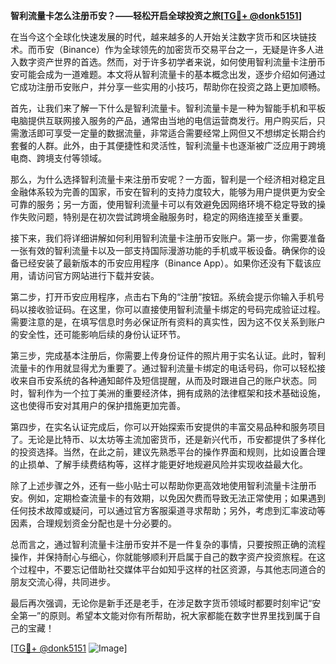 **智利流量卡怎么注册币安？——轻松开启全球投资之旅[[TG💪+ @donk5151](https://t.me/s/donk5151)]**

在当今这个全球化快速发展的时代，越来越多的人开始关注数字货币和区块链技术。而币安（Binance）作为全球领先的加密货币交易平台之一，无疑是许多人进入数字资产世界的首选。然而，对于许多初学者来说，如何使用智利流量卡注册币安可能会成为一道难题。本文将从智利流量卡的基本概念出发，逐步介绍如何通过它成功注册币安账户，并分享一些实用的小技巧，帮助你在投资之路上更加顺畅。

首先，让我们来了解一下什么是智利流量卡。智利流量卡是一种为智能手机和平板电脑提供互联网接入服务的产品，通常由当地的电信运营商发行。用户购买后，只需激活即可享受一定量的数据流量，非常适合需要经常上网但又不想绑定长期合约套餐的人群。此外，由于其便捷性和灵活性，智利流量卡也逐渐被广泛应用于跨境电商、跨境支付等领域。

那么，为什么选择智利流量卡来注册币安呢？一方面，智利是一个经济相对稳定且金融体系较为完善的国家，币安在智利的支持力度较大，能够为用户提供更为安全可靠的服务；另一方面，使用智利流量卡可以有效避免因网络环境不稳定导致的操作失败问题，特别是在初次尝试跨境金融服务时，稳定的网络连接至关重要。

接下来，我们将详细讲解如何利用智利流量卡注册币安账户。第一步，你需要准备一张有效的智利流量卡以及一部支持国际漫游功能的手机或平板设备。确保你的设备已经安装了最新版本的币安应用程序（Binance App）。如果你还没有下载该应用，请访问官方网站进行下载并安装。

第二步，打开币安应用程序，点击右下角的“注册”按钮。系统会提示你输入手机号码以接收验证码。在这里，你可以直接使用智利流量卡绑定的号码完成验证过程。需要注意的是，在填写信息时务必保证所有资料的真实性，因为这不仅关系到账户的安全性，还可能影响后续的身份认证环节。

第三步，完成基本注册后，你需要上传身份证件的照片用于实名认证。此时，智利流量卡的作用就显得尤为重要了。通过智利流量卡绑定的电话号码，你可以轻松接收来自币安系统的各种通知邮件及短信提醒，从而及时跟进自己的账户状态。同时，智利作为一个拉丁美洲的重要经济体，拥有成熟的法律框架和技术基础设施，这也使得币安对其用户的保护措施更加完善。

第四步，在实名认证完成后，你可以开始探索币安提供的丰富交易品种和服务项目了。无论是比特币、以太坊等主流加密货币，还是新兴代币，币安都提供了多样化的投资选择。当然，在此之前，建议先熟悉平台的操作界面和规则，比如设置合理的止损单、了解手续费结构等，这样才能更好地规避风险并实现收益最大化。

除了上述步骤之外，还有一些小贴士可以帮助你更高效地使用智利流量卡注册币安。例如，定期检查流量卡的有效期，以免因欠费而导致无法正常使用；如果遇到任何技术故障或疑问，可以通过官方客服渠道寻求帮助；另外，考虑到汇率波动等因素，合理规划资金分配也是十分必要的。

总而言之，通过智利流量卡注册币安并不是一件复杂的事情，只要按照正确的流程操作，并保持耐心与细心，你就能够顺利开启属于自己的数字资产投资旅程。在这个过程中，不要忘记借助社交媒体平台如知乎这样的社区资源，与其他志同道合的朋友交流心得，共同进步。

最后再次强调，无论你是新手还是老手，在涉足数字货币领域时都要时刻牢记“安全第一”的原则。希望本文能对你有所帮助，祝大家都能在数字世界里找到属于自己的宝藏！

[[TG💪+ @donk5151](https://t.me/s/donk5151) ![Image](https://i.postimg.cc/rwNCRYN7/Snipaste-2025-04-30-17-27-05.png)]